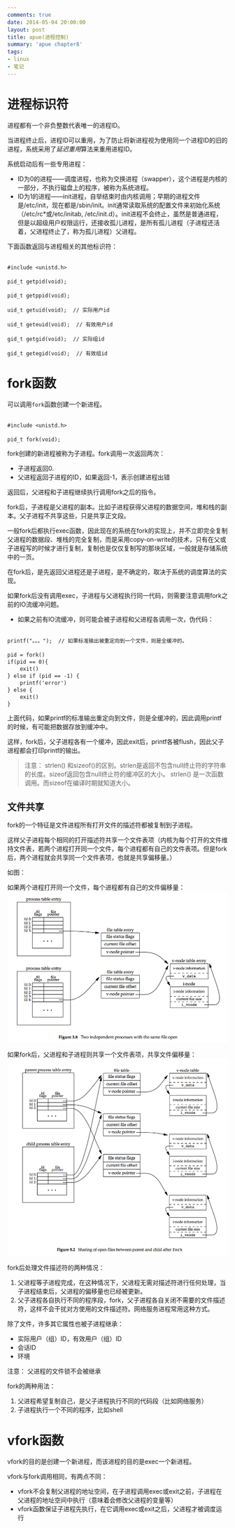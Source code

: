 ```yaml
---
comments: true
date: 2014-05-04 20:00:00
layout: post
title: apue(进程控制)
summary: 'apue chapter8'
tags:
- linux
- 笔记
---
```


[file]: /assets/Figure8-1.png "time-function"
[fork]: /assets/Figure8-2.png "time-function"

# 进程标识符

进程都有一个非负整数代表唯一的进程ID。

当进程终止后，进程ID可以重用，为了防止将新进程视为使用同一个进程ID的旧的进程，系统采用了*延迟重用*算法来重用进程ID。

系统启动后有一些专用进程：

* ID为0的进程——调度进程，也称为交换进程（swapper），这个进程是内核的一部分，不执行磁盘上的程序，被称为系统进程。
* ID为1的进程——init进程，自举结束时由内核调用；早期的进程文件是/etc/init，现在都是/sbin/init。init通常读取系统的配置文件来初始化系统（/etc/rc*或/etc/initab, /etc/init.d）。init进程不会终止，虽然是普通进程，但是以超级用户权限运行，还接收孤儿进程，是所有孤儿进程（子进程还活着，父进程终止了，称为孤儿进程）父进程。

下面函数返回与进程相关的其他标识符：

```

#include <unistd.h>

pid_t getpid(void);

pid_t getppid(void);

uid_t getuid(void);  // 实际用户id

uid_t geteuid(void);  // 有效用户id

gid_t getgid(void);  // 实际组id

gid_t getegid(void);  // 有效组id

```

# fork函数

可以调用```fork```函数创建一个新进程。

```

#include <unistd.h>

pid_t fork(void);

```

fork创建的新进程被称为子进程。fork调用一次返回两次：

* 子进程返回0.
* 父进程返回子进程的ID，如果返回-1，表示创建进程出错

返回后，父进程和子进程继续执行调用fork之后的指令。

fork后，子进程是父进程的副本。比如子进程获得父进程的数据空间，堆和栈的副本。父子进程不共享这些，只是共享正文段。

一般fork后都执行exec函数，因此现在的系统在fork的实现上，并不立即完全复制父进程的数据段、堆栈的完全复制，而是采用copy-on-write的技术，只有在父或子进程写的时候才进行复制，复制也是仅仅复制写的那块区域，一般就是存储系统中的一页。

在fork后，是先返回父进程还是子进程，是不确定的，取决于系统的调度算法的实现。

如果fork后没有调用exec，子进程与父进程执行同一代码，则需要注意调用fork之前的IO流缓冲问题。

* 如果之前有IO流缓冲，则可能会被子进程和父进程各调用一次，伪代码：

```

printf("。。。");  // 如果标准输出被重定向到一个文件，则是全缓冲的。

pid = fork()
if(pid == 0){
	exit()
} else if (pid == -1) {
	printf('error')
} else {
	exit()
}

```

上面代码，如果printf的标准输出重定向到文件，则是全缓冲的，因此调用printf的时候，有可能把数据存放到缓冲中。

这样，fork后，父子进程各有一个缓冲，因此exit后，printf各被flush，因此父子进程都会打印printf的输出。

> 注意：
> strlen() 和sizeof()的区别。strlen是返回不包含null终止符的字符串的长度。sizeof返回包含null终止符的缓冲区的大小。
> strlen() 是一次函数调用。而sizeof在编译时期就知道大小。

## 文件共享

fork的一个特征是文件进程所有打开文件的描述符都被复制到子进程。

这样父子进程每个相同的打开描述符共享一个文件表项（内核为每个打开的文件维持文件表，若两个进程打开同一个文件，每个进程都有自己的文件表项。但是fork后，两个进程就会共享同一个文件表项，也就是共享偏移量。）

如图：


如果两个进程打开同一个文件，每个进程都有自己的文件偏移量：
![alt text][file]

如果fork后，父进程和子进程则共享一个文件表项，共享文件偏移量：
![alt text][fork]


fork后处理文件描述符的两种情况：

1. 父进程等子进程完成，在这种情况下，父进程无需对描述符进行任何处理，当子进程结束后，父进程的偏移量也已经被更新。
2. 父子进程各自执行不同的程序段，fork，父子进程各自关闭不需要的文件描述符，这样不会干扰对方使用的文件描述符。网络服务进程常用这种方式。

除了文件，许多其它属性也被子进程继承：

* 实际用户（组）ID，有效用户（组）ID
* 会话ID
* 环境


注意：
 父进程的文件锁不会被继承

 fork的两种用法：

 1. 父进程希望复制自己，是父子进程执行不同的代码段（比如网络服务）
 2. 子进程执行一个不同的程序，比如shell

# vfork函数

vfork的目的是创建一个新进程，而该进程的目的是exec一个新进程。

vfork与fork调用相同，有两点不同：

* vfork不会复制父进程的地址空间，在子进程调用exec或exit之前，子进程在父进程的地址空间中执行（意味着会修改父进程的变量等）
* vfork函数保证子进程先执行，在它调用exec或exit之后，父进程才被调度运行







